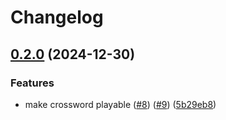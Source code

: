 # Changelog

## [0.2.0](https://github.com/andiasrafil/teka-teki-teku/compare/teka_tecore-v0.1.1...teka_tecore@v0.2.0) (2024-12-30)


### Features

* make crossword playable ([#8](https://github.com/andiasrafil/teka-teki-teku/issues/8)) ([#9](https://github.com/andiasrafil/teka-teki-teku/issues/9)) ([5b29eb8](https://github.com/andiasrafil/teka-teki-teku/commit/5b29eb823f1eb98afee6fe4a04089011ed28e484))

